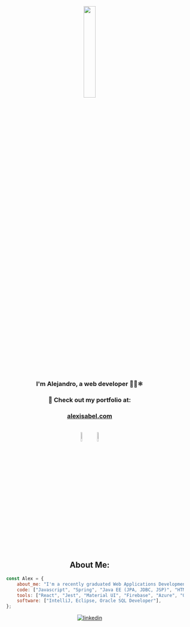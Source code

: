 

<div align="center">  
  <img src="https://i.pinimg.com/originals/be/b5/41/beb541eeb1ee06ba00ef55d5baa60773.gif" width="25%" />
</div>

<div align="center">  
  <h3>I'm Alejandro, a web developer 👨‍💻⚛️</h3>  
  
###  🚀 Check out my portfolio at:
### **[alexisabel.com](https://alexisabel.com)**


</h3>

</div>

<br/>

<div align="center">  
  <img src="https://media4.giphy.com/media/eNAsjO55tPbgaor7ma/giphy.gif?cid=6c09b952lp18eyr1qdcfnht9ga91hew6kwsxm4hdkwqyj80h&ep=v1_internal_gif_by_id&rid=giphy.gif&ct=s" width="8%" />  
  <img src="https://i.imgur.com/0ziiNIV.gif" width="8%" />  
</div>






<h2 align="center">
    About Me:
</h2>

```javascript
    const Alex = {
        about_me: "I'm a recently graduated Web Applications Development student with a passion for developing applications.",
        code: ["Javascript", "Spring", "Java EE (JPA, JDBC, JSP)", "HTML", "CSS"],
        tools: ["React", "Jest", "Material UI", "Firebase", "Azure", "Oracle Cloud", "AWS", "Apache", "Git"],
        software: ["IntelliJ, Eclipse, Oracle SQL Developer"],
    };
```







<div align="center">
<a href="https://linkedin.com/in/alexisabel" target="_blank">
<img src=https://img.shields.io/badge/linkedin-%231E77B5.svg?&style=for-the-badge&logo=linkedin&logoColor=white alt=linkedin style="margin-bottom: 5px;" />
</a> 
</div>  
  






